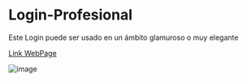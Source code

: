 # Login-Profesional
Este Login puede ser usado en un ámbito glamuroso o muy elegante

[Link WebPage](https://stevencar2004.github.io/Login-Profesional/)

![image](https://user-images.githubusercontent.com/66984715/147139937-2dca319a-3259-4e1b-8655-e27874882da5.jpeg)
